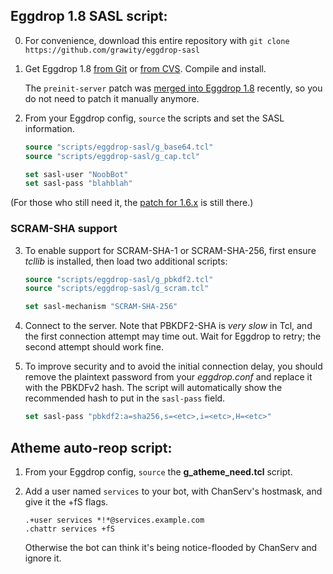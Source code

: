 ## Eggdrop 1.8 SASL script:

 0. For convenience, download this entire repository with `git clone https://github.com/grawity/eggdrop-sasl`

 1. Get Eggdrop 1.8 [from Git][egggit] or [from CVS][eggcvs]. Compile and install.

    The `preinit-server` patch was [merged into Eggdrop 1.8][commit] recently, so you do not need to patch it manually anymore.

 2. From your Eggdrop config, `source` the scripts and set the SASL information.

    ```tcl
    source "scripts/eggdrop-sasl/g_base64.tcl"
    source "scripts/eggdrop-sasl/g_cap.tcl"

    set sasl-user "NoobBot"
    set sasl-pass "blahblah"
    ```

(For those who still need it, the [patch for 1.6.x][patch] is still there.)

### SCRAM-SHA support

 3. To enable support for SCRAM-SHA-1 or SCRAM-SHA-256, first ensure _tcllib_ is installed, then load two additional scripts:

    ```tcl
    source "scripts/eggdrop-sasl/g_pbkdf2.tcl"
    source "scripts/eggdrop-sasl/g_scram.tcl"

    set sasl-mechanism "SCRAM-SHA-256"
    ```

 4. Connect to the server. Note that PBKDF2-SHA is *very slow* in Tcl, and the first connection attempt may time out. Wait for Eggdrop to retry; the second attempt should work fine.

 5. To improve security and to avoid the initial connection delay, you should remove the plaintext password from your _eggdrop.conf_ and replace it with the PBKDFv2 hash. The script will automatically show the recommended hash to put in the `sasl-pass` field.

    ```tcl
    set sasl-pass "pbkdf2:a=sha256,s=<etc>,i=<etc>,H=<etc>"
    ```

## Atheme auto-reop script:

 1. From your Eggdrop config, `source` the **g_atheme_need.tcl** script.

 2. Add a user named `services` to your bot, with ChanServ's hostmask, and give it the +fS flags.

        .+user services *!*@services.example.com
        .chattr services +fS

    Otherwise the bot can think it's being notice-flooded by ChanServ and ignore it.

[eggcvs]: http://www.eggheads.org/devel/
[egggit]: https://github.com/eggheads/eggdrop
[commit]: https://github.com/eggheads/eggdrop/commit/4847a9efbcaf260f1336ac735a785dd643714e62
[patch]: https://github.com/grawity/eggdrop-sasl/blob/eb63e5e1764df2a4d9979fbdb52554e698da3ce1/preinit-server.patch
